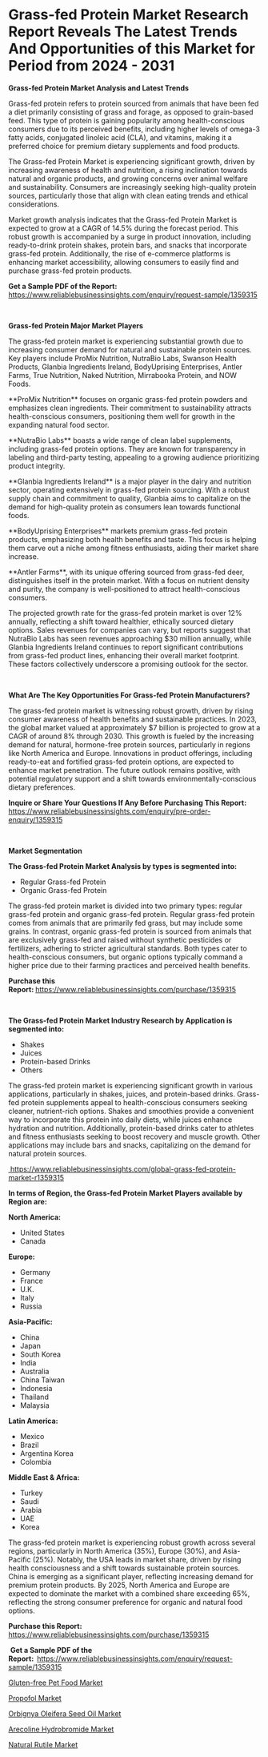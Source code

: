 <p><h1>Grass-fed Protein Market Research Report Reveals The Latest Trends And Opportunities of this Market for Period from 2024 - 2031</h1></p><p><strong>Grass-fed Protein Market Analysis and Latest Trends</strong></p>
<p><p>Grass-fed protein refers to protein sourced from animals that have been fed a diet primarily consisting of grass and forage, as opposed to grain-based feed. This type of protein is gaining popularity among health-conscious consumers due to its perceived benefits, including higher levels of omega-3 fatty acids, conjugated linoleic acid (CLA), and vitamins, making it a preferred choice for premium dietary supplements and food products.</p><p>The Grass-fed Protein Market is experiencing significant growth, driven by increasing awareness of health and nutrition, a rising inclination towards natural and organic products, and growing concerns over animal welfare and sustainability. Consumers are increasingly seeking high-quality protein sources, particularly those that align with clean eating trends and ethical considerations.</p><p>Market growth analysis indicates that the Grass-fed Protein Market is expected to grow at a CAGR of 14.5% during the forecast period. This robust growth is accompanied by a surge in product innovation, including ready-to-drink protein shakes, protein bars, and snacks that incorporate grass-fed protein. Additionally, the rise of e-commerce platforms is enhancing market accessibility, allowing consumers to easily find and purchase grass-fed protein products.</p></p>
<p><strong>Get a Sample PDF of the Report:&nbsp;</strong> <a href="https://www.reliablebusinessinsights.com/enquiry/request-sample/1359315">https://www.reliablebusinessinsights.com/enquiry/request-sample/1359315</a></p>
<p>&nbsp;</p>
<p><strong>Grass-fed Protein Major Market Players</strong></p>
<p><p>The grass-fed protein market is experiencing substantial growth due to increasing consumer demand for natural and sustainable protein sources. Key players include ProMix Nutrition, NutraBio Labs, Swanson Health Products, Glanbia Ingredients Ireland, BodyUprising Enterprises, Antler Farms, True Nutrition, Naked Nutrition, Mirrabooka Protein, and NOW Foods.</p><p>**ProMix Nutrition** focuses on organic grass-fed protein powders and emphasizes clean ingredients. Their commitment to sustainability attracts health-conscious consumers, positioning them well for growth in the expanding natural food sector.</p><p>**NutraBio Labs** boasts a wide range of clean label supplements, including grass-fed protein options. They are known for transparency in labeling and third-party testing, appealing to a growing audience prioritizing product integrity.</p><p>**Glanbia Ingredients Ireland** is a major player in the dairy and nutrition sector, operating extensively in grass-fed protein sourcing. With a robust supply chain and commitment to quality, Glanbia aims to capitalize on the demand for high-quality protein as consumers lean towards functional foods.</p><p>**BodyUprising Enterprises** markets premium grass-fed protein products, emphasizing both health benefits and taste. This focus is helping them carve out a niche among fitness enthusiasts, aiding their market share increase.</p><p>**Antler Farms**, with its unique offering sourced from grass-fed deer, distinguishes itself in the protein market. With a focus on nutrient density and purity, the company is well-positioned to attract health-conscious consumers.</p><p>The projected growth rate for the grass-fed protein market is over 12% annually, reflecting a shift toward healthier, ethically sourced dietary options. Sales revenues for companies can vary, but reports suggest that NutraBio Labs has seen revenues approaching $30 million annually, while Glanbia Ingredients Ireland continues to report significant contributions from grass-fed product lines, enhancing their overall market footprint. These factors collectively underscore a promising outlook for the sector.</p></p>
<p>&nbsp;</p>
<p><strong>What Are The Key Opportunities For Grass-fed Protein Manufacturers?</strong></p>
<p><p>The grass-fed protein market is witnessing robust growth, driven by rising consumer awareness of health benefits and sustainable practices. In 2023, the global market valued at approximately $7 billion is projected to grow at a CAGR of around 8% through 2030. This growth is fueled by the increasing demand for natural, hormone-free protein sources, particularly in regions like North America and Europe. Innovations in product offerings, including ready-to-eat and fortified grass-fed protein options, are expected to enhance market penetration. The future outlook remains positive, with potential regulatory support and a shift towards environmentally-conscious dietary preferences.</p></p>
<p><strong>Inquire or Share Your Questions If Any Before Purchasing This Report:</strong> <a href="https://www.reliablebusinessinsights.com/enquiry/pre-order-enquiry/1359315">https://www.reliablebusinessinsights.com/enquiry/pre-order-enquiry/1359315</a></p>
<p>&nbsp;</p>
<p><strong>Market Segmentation</strong></p>
<p><strong>The Grass-fed Protein Market Analysis by types is segmented into:</strong></p>
<p><ul><li>Regular Grass-fed Protein</li><li>Organic Grass-fed Protein</li></ul></p>
<p><p>The grass-fed protein market is divided into two primary types: regular grass-fed protein and organic grass-fed protein. Regular grass-fed protein comes from animals that are primarily fed grass, but may include some grains. In contrast, organic grass-fed protein is sourced from animals that are exclusively grass-fed and raised without synthetic pesticides or fertilizers, adhering to stricter agricultural standards. Both types cater to health-conscious consumers, but organic options typically command a higher price due to their farming practices and perceived health benefits.</p></p>
<p><strong>Purchase this Report:&nbsp;</strong><a href="https://www.reliablebusinessinsights.com/purchase/1359315">https://www.reliablebusinessinsights.com/purchase/1359315</a></p>
<p>&nbsp;</p>
<p><strong>The Grass-fed Protein Market Industry Research by Application is segmented into:</strong></p>
<p><ul><li>Shakes</li><li>Juices</li><li>Protein-based Drinks</li><li>Others</li></ul></p>
<p><p>The grass-fed protein market is experiencing significant growth in various applications, particularly in shakes, juices, and protein-based drinks. Grass-fed protein supplements appeal to health-conscious consumers seeking cleaner, nutrient-rich options. Shakes and smoothies provide a convenient way to incorporate this protein into daily diets, while juices enhance hydration and nutrition. Additionally, protein-based drinks cater to athletes and fitness enthusiasts seeking to boost recovery and muscle growth. Other applications may include bars and snacks, capitalizing on the demand for natural protein sources.</p></p>
<p><a href="https://www.reliablebusinessinsights.com/global-grass-fed-protein-market-r1359315">&nbsp;https://www.reliablebusinessinsights.com/global-grass-fed-protein-market-r1359315</a></p>
<p><strong>In terms of Region, the Grass-fed Protein Market Players available by Region are:</strong></p>
<p>
    <p> <strong> North America: </strong>
        <ul>
            <li>United States</li>
            <li>Canada</li>
        </ul>
        </p> 
    <p> <strong> Europe: </strong>
        <ul>
            <li>Germany</li>
            <li>France</li>
            <li>U.K.</li>
            <li>Italy</li>
            <li>Russia</li>
        </ul>
        </p> 
    <p> <strong> Asia-Pacific: </strong>
        <ul>
            <li>China</li>
            <li>Japan</li>
            <li>South Korea</li>
            <li>India</li>
            <li>Australia</li>
            <li>China Taiwan</li>
            <li>Indonesia</li>
            <li>Thailand</li>
            <li>Malaysia</li>
        </ul>
        </p> 
    <p> <strong> Latin America: </strong>
        <ul>
            <li>Mexico</li>
            <li>Brazil</li>
            <li>Argentina Korea</li>
            <li>Colombia</li>
        </ul>
        </p> 
    <p> <strong> Middle East & Africa: </strong>
        <ul>
            <li>Turkey</li>
            <li>Saudi</li>
            <li>Arabia</li>
            <li>UAE</li>
            <li>Korea</li>
        </ul>
    </p>
    </p>
<p><p>The grass-fed protein market is experiencing robust growth across several regions, particularly in North America (35%), Europe (30%), and Asia-Pacific (25%). Notably, the USA leads in market share, driven by rising health consciousness and a shift towards sustainable protein sources. China is emerging as a significant player, reflecting increasing demand for premium protein products. By 2025, North America and Europe are expected to dominate the market with a combined share exceeding 65%, reflecting the strong consumer preference for organic and natural food options.</p></p>
<p><strong>Purchase this Report: </strong><a href="https://www.reliablebusinessinsights.com/purchase/1359315">https://www.reliablebusinessinsights.com/purchase/1359315</a></p>
<p>&nbsp;<strong>Get a Sample PDF of the Report:&nbsp;&nbsp;</strong><a href="https://www.reliablebusinessinsights.com/enquiry/request-sample/1359315">https://www.reliablebusinessinsights.com/enquiry/request-sample/1359315</a></p>
<p><strong></strong></p>
<p><p><a href="https://github.com/WayneGriffin411/Market-Research-Report-List-1/blob/main/gluten-free-pet-food-market.md">Gluten-free Pet Food Market</a></p><p><a href="https://www.linkedin.com/pulse/strategic-roadmap-success-global-propofol-market-analysis2024-kplgc?trackingId=9Xm0UqP3RKWcqqQKt9rmXA%3D%3D">Propofol Market</a></p><p><a href="https://issuu.com/reportprime-2/docs/orbignya-oleifera-seed-oil-market-s_263874fc11d79b">Orbignya Oleifera Seed Oil Market</a></p><p><a href="https://www.linkedin.com/pulse/what-influencing-future-arecoline-hydrobromide-market-2wbwc?trackingId=PckZ%2FrczT4aUX%2Ffp3rks0w%3D%3D">Arecoline Hydrobromide Market</a></p><p><a href="https://issuu.com/reportprime-2/docs/natural-rutile-market-size-2030.ppt_445be6a9a673f0">Natural Rutile Market</a></p></p>
